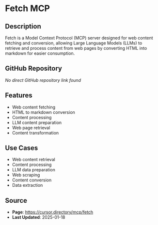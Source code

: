 # Fetch MCP

## Description
Fetch is a Model Context Protocol (MCP) server designed for web content fetching and conversion, allowing Large Language Models (LLMs) to retrieve and process content from web pages by converting HTML into markdown for easier consumption.

## GitHub Repository
*No direct GitHub repository link found*

## Features
- Web content fetching
- HTML to markdown conversion
- Content processing
- LLM content preparation
- Web page retrieval
- Content transformation

## Use Cases
- Web content retrieval
- Content processing
- LLM data preparation
- Web scraping
- Content conversion
- Data extraction

## Source
- **Page**: https://cursor.directory/mcp/fetch
- **Last Updated**: 2025-01-18
